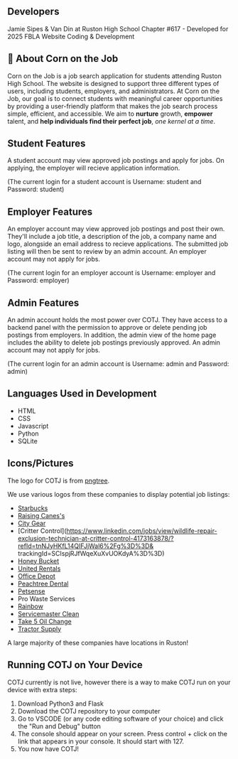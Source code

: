 ## Developers
Jamie Sipes & Van Din at Ruston High School Chapter #617 - Developed for 2025 FBLA Website Coding & Development 

## 🌽 About Corn on the Job
Corn on the Job is a job search application for students attending Ruston High School. The website is designed to support three different types of users, including students, employers, and administrators. At Corn on the Job, our goal is to connect students with meaningful career opportunities by providing a user-friendly platform that makes the job search process simple, efficient, and accessible. We aim to **nurture** growth, **empower** talent, and **help individuals find their perfect job**, *one kernel at a time*.

## Student Features
A student account may view approved job postings and apply for jobs. On applying, the employer will recieve application information. 

(The current login for a student account is Username: student and Password: student)

## Employer Features
An employer account may view approved job postings and post their own. They'll include a job title, a description of the job, a company name and logo, alongside an email address to recieve applications. The submitted job listing will then be sent to review by an admin account. An employer account may not apply for jobs.

(The current login for an employer account is Username: employer and Password: employer)

## Admin Features
An admin account holds the most power over COTJ. They have access to a backend panel with the permission to approve or delete pending job postings from employers. In addition, the admin view of the home page includes the ability to delete job postings previously approved. An admin account may not apply for jobs.

(The current login for an admin account is Username: admin and Password: admin)

## Languages Used in Development
- HTML
- CSS
- Javascript
- Python
- SQLite

## Icons/Pictures 
The logo for COTJ is from [pngtree](https://pngtree.com/freepng/cartoon-corn_8733013.html).

We use various logos from these companies to display potential job listings:
- [Starbucks](https://www.indeed.com/viewjob?jk=97de534844035712&from=shareddesktop_copy)
- [Raising Canes's](https://www.indeed.com/viewjob?jk=ad0f44add5f163cd&from=shareddesktop_copy)
- [City Gear](https://www.indeed.com/viewjob?jk=ad4c153b41df8a8d&from=shareddesktop_copy)
- [Critter Control](https://www.linkedin.com/jobs/view/wildlife-repair-exclusion-technician-at-critter-control-4173163878/?refId=tnNJyHKfL14QIFJjWal6%2Fg%3D%3D&    trackingId=SCIspjRJfWqeXuXvUOKdyA%3D%3D)
- [Honey Bucket](https://www.indeed.com/cmp/Honey-Bucket-1/jobs?jk=dd85990bb3db27c5&start=0)
- [United Rentals](https://www.indeed.com/viewjob?jk=2a9961bb9bbc7f4a&from=shareddesktop_copy)
- [Office Depot](https://www.indeed.com/viewjob?jk=5366ea078dc889a4&from=shareddesktop_copy)
- [Peachtree Dental](https://www.indeed.com/viewjob?jk=c1a8f4250e0d43c9&from=shareddesktop_copy)
- [Petsense](https://www.indeed.com/viewjob?jk=9c1f675aa6a0319a&from=shareddesktop_copy)
- Pro Waste Services
- [Rainbow](https://www.indeed.com/viewjob?jk=9d97f95603a4dea1&from=shareddesktop_copy)
- [Servicemaster Clean](https://www.indeed.com/viewjob?jk=a54513f85b95a59d&from=shareddesktop_copy)
- [Take 5 Oil Change](https://www.indeed.com/viewjob?jk=19f391b0d103b465&from=shareddesktop_copy)
- [Tractor Supply](https://www.indeed.com/viewjob?jk=c996671d59d9c92a&from=shareddesktop_copy)

A large majority of these companies have locations in Ruston!

## Running COTJ on Your Device
COTJ currently is not live, however there is a way to make COTJ run on your device with extra steps:
1. Download Python3 and Flask
2. Download the COTJ repository to your computer
3. Go to VSCODE (or any code editing software of your choice) and click the "Run and Debug" button
4. The console should appear on your screen. Press control + click on the link that appears in your console. It should start with 127.
5. You now have COTJ!